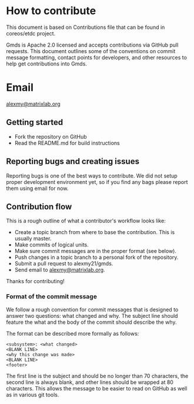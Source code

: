 # How to contribute

This document is based on Contributions file that can be found in coreos/etdc project. 

Gmds is Apache 2.0 licensed and accepts contributions via GitHub pull requests. This document outlines some of the conventions on commit message formatting, contact points for developers, and other resources to help get contributions into Gmds.

# Email 

alexmy@matrixlab.org

## Getting started

- Fork the repository on GitHub
- Read the README.md for build instructions

## Reporting bugs and creating issues

Reporting bugs is one of the best ways to contribute. We did not setup proper development environment yet, so if you find any bags please report them using email for now.

## Contribution flow

This is a rough outline of what a contributor's workflow looks like:

- Create a topic branch from where to base the contribution. This is usually master.
- Make commits of logical units.
- Make sure commit messages are in the proper format (see below).
- Push changes in a topic branch to a personal fork of the repository.
- Submit a pull request to alexmy21/gmds.
- Send email to alexmy@matrixlab.org.

Thanks for contributing!


### Format of the commit message

We follow a rough convention for commit messages that is designed to answer two
questions: what changed and why. The subject line should feature the what and
the body of the commit should describe the why.

The format can be described more formally as follows:

```
<subsystem>: <what changed>
<BLANK LINE>
<why this change was made>
<BLANK LINE>
<footer>
```

The first line is the subject and should be no longer than 70 characters, the second line is always blank, and other lines should be wrapped at 80 characters. 
This allows the message to be easier to read on GitHub as well as in various git tools.